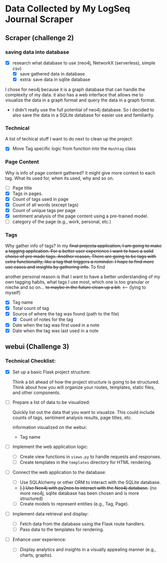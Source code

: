 # Data Collected by My LogSeq Journal Scraper

## Scraper (challenge 2)

### saving data into database

- [x] research what database to use (neo4j, NetworkX (serverless), simple csv)
  - [x] save gathered data in database
  - [x] extra: save data in sqlite database

I chose for neo4j because it is a graph database that can handle the complexity of my data. it also has a web interface that allows me to visualize the data in a graph format and query the data in a graph format.

- I didn't really use the full potential of neo4j database. So I decided to also save the data in a SQLite database for easier use and familiarity.

### Technical

A list of techical stuff I want to do next to clean up the project:

- [x] Move Tag specific logic from function into the `Hashtag` class

### Page Content

Why is info of page content gathered? it might give more context to each tag. What its used for, when its used, why and so on.

- [ ] Page title
- [x] Tags in pages.
- [x] Count of tags used in page
- [x] Count of all words (except tags)
- [x] Count of unique tags per page
- [x] sentiment analysis of the page content using a pre-trained model.
- [ ] category of the page (e.g., work, personal, etc.)

### Tags

Why gather info of tags? In my ~~final projecta application, I am going to make a tagging application. For a better user experience i want to have a solid choise of pre made tags. Another reason, There are going to be tags with extra functionality, like a tag that triggers a reminder. I hope to find more use cases and insights by gathering info.~~ To find


another personal reason is that I want to have a better understanding of my own tagging habits, what tags I use most, which one is too granular or nieche and so on... ~~to maybe in the future clean up a bit.~~ <-- (lying to myself)

- [x] Tag name
- [x] Total count of tag
- [x] Source of where the tag was found (path to the file)
  - [x] Count of notes for the tag
- [x] Date when the tag was first used in a note
- [x] Date when the tag was last used in a note

## webui (Challenge 3)

### Technical Checklist:

- [x] Set up a basic Flask project structure:

  Think a bit ahead of how the project structure is going to be structured. Think about how you will organize your routes, templates, static files, and other components.

- [ ] Prepare a list of data to be visualized:

  Quickly list out the data that you want to visualize. This could include counts of tags, sentiment analysis results, page titles, etc.

  information visualized on the webui:
    - Tag name

- [ ] Implement the web application logic:
  - [ ] Create view functions in `views.py` to handle requests and responses.
  - [ ] Create templates in the `templates` directory for HTML rendering.
  
- [ ] Connect the web application to the database:
  - [ ] Use SQLAlchemy or other ORM to interact with the SQLite database.
  - ~~[ ] Use Neo4j with py2neo to interact with the Neo4j database.~~ (no more neo4j, sqlite database has been chosen and is more structured)
  - [ ] Create models to represent entities (e.g., Tag, Page).

- [ ] Implement data retrieval and display:
  - [ ] Fetch data from the database using the Flask route handlers.
  - [ ] Pass data to the templates for rendering.

- [ ] Enhance user experience:
  - [ ] Display analytics and insights in a visually appealing manner (e.g., charts, graphs).
